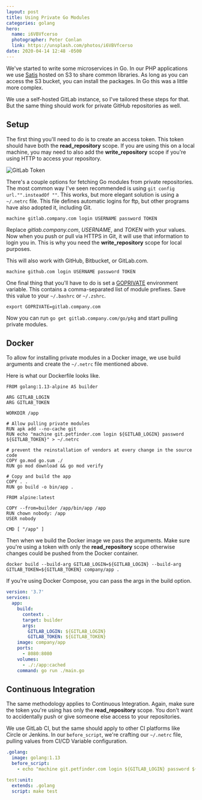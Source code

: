 ```yaml
---
layout: post
title: Using Private Go Modules
categories: golang
hero:
  name: i6VBVfcerso
  photographer: Peter Conlan
  link: https://unsplash.com/photos/i6VBVfcerso
date: 2020-04-14 12:48 -0500
---
```

We've started to write some microservices in Go. In our PHP applications we use
[Satis](https://getcomposer.org/doc/articles/handling-private-packages-with-satis.md)
hosted on S3 to share common libraries. As long as you can access the S3 bucket,
you can install the packages. In Go this was a little more complex.

We use a self-hosted GitLab instance, so I've tailored these steps for that. But
the same thing should work for private GitHub repositories as well.

## Setup

The first thing you'll need to do is to create an access token. This token should
have both the __read_repository__ scope. If you are using this on a local machine,
you may need to also add the __write_repository__ scope if you're using HTTP to
access your repository.

![GitLab Token](/images/gitlab-token.png)

There's a couple options for fetching Go modules from private repositories. The
most common way I've seen recommended is using `git config url."".insteadOf ""`.
This works, but more elegant solution is using a `~/.netrc` file. This file
defines automatic logins for ftp, but other programs have also adopted it,
including Git.

    machine gitlab.company.com login USERNAME password TOKEN

Replace _gitlab.company.com_, _USERNAME_, and _TOKEN_ with your values. Now when
you push or pull via HTTPS in Git, it will use that information to login you in.
This is why you need the __write_repository__ scope for local purposes.

This will also work with GitHub, Bitbucket, or GitLab.com.

    machine github.com login USERNAME password TOKEN

One final thing that you'll have to do is set a [GOPRIVATE](https://pkg.go.dev/cmd/go#hdr-Configuration_for_downloading_non_public_code)
environment variable. This contains a comma-separated list of module prefixes.
Save this value to your `~/.bashrc` or `~/.zshrc`.

    export GOPRIVATE=gitlab.company.com

Now you can run `go get gitlab.company.com/go/pkg` and start pulling private
modules.

## Docker

To allow for installing private modules in a Docker image, we use build arguments
and create the `~/.netrc` file mentioned above.

Here is what our Dockerfile looks like.

```docker
FROM golang:1.13-alpine AS builder

ARG GITLAB_LOGIN
ARG GITLAB_TOKEN

WORKDIR /app

# Allow pulling private modules
RUN apk add --no-cache git
RUN echo "machine git.petfinder.com login ${GITLAB_LOGIN} password ${GITLAB_TOKEN}" > ~/.netrc

# prevent the reinstallation of vendors at every change in the source code
COPY go.mod go.sum ./
RUN go mod download && go mod verify

# Copy and build the app
COPY . .
RUN go build -o bin/app .

FROM alpine:latest

COPY --from=builder /app/bin/app /app
RUN chown nobody: /app
USER nobody

CMD [ "/app" ]
```

Then when we build the Docker image we pass the arguments. Make sure you're using
a token with only the __read_repository__ scope otherwise changes could be pushed
from the Docker container.

    docker build --build-arg GITLAB_LOGIN=${GITLAB_LOGIN} --build-arg GITLAB_TOKEN=${GITLAB_TOKEN} company/app .

If you're using Docker Compose, you can pass the args in the build option.

```yaml
version: '3.7'
services:
  app:
    build:
      context: .
      target: builder
      args:
        GITLAB_LOGIN: ${GITLAB_LOGIN}
        GITLAB_TOKEN: ${GITLAB_TOKEN}
    image: company/app
    ports:
      - 8080:8080
    volumes:
      - ./:/app:cached
    command: go run ./main.go
```

## Continuous Integration

The same methodology applies to Continuous Integration. Again, make sure the
token you're using has only the __read_repository__ scope. You don't want to
accidentally push or give someone else access to your repositories.

We use GitLab CI, but the same should apply to other CI platforms like Circle
or Jenkins. In our `before_script`, we're crafting our `~/.netrc` file, pulling
values from CI/CD Variable configuration.

```yaml
.golang:
  image: golang:1.13
  before_script:
    - echo "machine git.petfinder.com login ${GITLAB_LOGIN} password ${GITLAB_TOKEN}" > ~/.netrc

test:unit:
  extends: .golang
  script: make test
```

